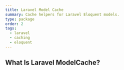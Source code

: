 ```yaml
---
title: Laravel Model Cache
summary: Cache helpers for Laravel Eloquent models.
type: package
order: 2
tags:
  - laravel
  - caching
  - eloquent
---
```


## What Is Laravel ModelCache?
